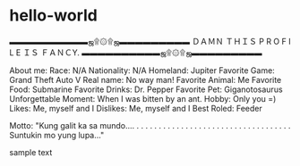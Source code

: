 # hello-world

▬▬▬▬▬▬▬▬▬▬ஜ۩۞۩ஜ▬▬▬▬▬▬▬▬▬
ＤＡＭＮ ＴＨＩＳ P R O F I L E ＩＳ ＦＡＮＣY.
▬▬▬▬▬▬▬▬▬▬ஜ۩۞۩ஜ▬▬▬▬▬▬▬▬▬

About me:
Race: N/A
Nationality: N/A 
Homeland: Jupiter
Favorite Game: Grand Theft Auto V
Real name: No way man! 
Favorite Animal: Me 
Favorite Food: Submarine
Favorite Drinks: Dr. Pepper
Favorite Pet: Giganotosaurus
Unforgettable Moment: When I was bitten by an ant. 
Hobby: Only you =)
Likes: Me, myself and I 
Dislikes: Me, myself and I 
Best Roled: Feeder 

Motto: "Kung galit ka sa mundo....
.
.
.
.
.
.
.
.
.
.
.
.
.
.
.
.
.
.
.
.
.
.
.
.
.
.
.
.
.
.
.
.
.
.
.
Suntukin mo yung lupa..."

sample text
